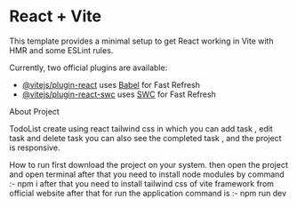 # React + Vite

This template provides a minimal setup to get React working in Vite with HMR and some ESLint rules.

Currently, two official plugins are available:

- [@vitejs/plugin-react](https://github.com/vitejs/vite-plugin-react/blob/main/packages/plugin-react/README.md) uses [Babel](https://babeljs.io/) for Fast Refresh
- [@vitejs/plugin-react-swc](https://github.com/vitejs/vite-plugin-react-swc) uses [SWC](https://swc.rs/) for Fast Refresh


About Project

TodoList create using react tailwind css in which you can add task , edit task and delete task you can also see the completed task , and the project is responsive.

How to run
first download the project on your system.
then open the project and open terminal
after that you need to install node modules by command :- npm i
after that you need to install tailwind css of vite framework from official website 
after that for run the application command is :- npm run dev